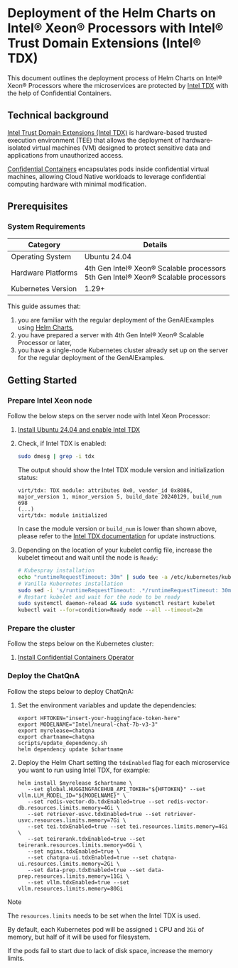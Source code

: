 # Deployment of the Helm Charts on Intel® Xeon® Processors with Intel® Trust Domain Extensions (Intel® TDX)

This document outlines the deployment process of Helm Charts on Intel® Xeon® Processors where the microservices are protected by [Intel TDX](https://www.intel.com/content/www/us/en/developer/tools/trust-domain-extensions/overview.html) with the help of Confidential Containers.

## Technical background

[Intel Trust Domain Extensions (Intel TDX)](https://www.intel.com/content/www/us/en/developer/tools/trust-domain-extensions/overview.html) is hardware-based trusted execution environment (TEE) that allows the deployment of hardware-isolated virtual machines (VM) designed to protect sensitive data and applications from unauthorized access.

[Confidential Containers](https://confidentialcontainers.org/docs/overview/) encapsulates pods inside confidential virtual machines, allowing Cloud Native workloads to leverage confidential computing hardware with minimal modification.

## Prerequisites

### System Requirements

| Category           | Details                                                                                  |
| ------------------ | ---------------------------------------------------------------------------------------- |
| Operating System   | Ubuntu 24.04                                                                             |
| Hardware Platforms | 4th Gen Intel® Xeon® Scalable processors<br>5th Gen Intel® Xeon® Scalable processors |
| Kubernetes Version | 1.29+                                                                                    |

This guide assumes that:

1. you are familiar with the regular deployment of the GenAIExamples using [Helm Charts](../README.md),
2. you have prepared a server with 4th Gen Intel® Xeon® Scalable Processor or later,
3. you have a single-node Kubernetes cluster already set up on the server for the regular deployment of the GenAIExamples.

## Getting Started

### Prepare Intel Xeon node

Follow the below steps on the server node with Intel Xeon Processor:

1. [Install Ubuntu 24.04 and enable Intel TDX](https://github.com/canonical/tdx/blob/noble-24.04/README.md#setup-host-os)
2. Check, if Intel TDX is enabled:

   ```bash
   sudo dmesg | grep -i tdx
   ```

   The output should show the Intel TDX module version and initialization status:

   ```text
   virt/tdx: TDX module: attributes 0x0, vendor_id 0x8086, major_version 1, minor_version 5, build_date 20240129, build_num 698
   (...)
   virt/tdx: module initialized
   ```

   In case the module version or `build_num` is lower than shown above, please refer to the [Intel TDX documentation](https://cc-enabling.trustedservices.intel.com/intel-tdx-enabling-guide/04/hardware_setup/#deploy-specific-intel-tdx-module-version) for update instructions.

3. Depending on the location of your kubelet config file, increase the kubelet timeout and wait until the node is `Ready`:

   ```bash
   # Kubespray installation
   echo "runtimeRequestTimeout: 30m" | sudo tee -a /etc/kubernetes/kubelet-config.yaml > /dev/null 2>&1
   # Vanilla Kubernetes installation
   sudo sed -i 's/runtimeRequestTimeout: .*/runtimeRequestTimeout: 30m/' /var/lib/kubelet/config.yaml > /dev/null 2>&1
   # Restart kubelet and wait for the node to be ready
   sudo systemctl daemon-reload && sudo systemctl restart kubelet
   kubectl wait --for=condition=Ready node --all --timeout=2m
   ```

### Prepare the cluster

Follow the steps below on the Kubernetes cluster:

1. [Install Confidential Containers Operator](https://cc-enabling.trustedservices.intel.com/intel-confidential-containers-guide/02/infrastructure_setup/#install-confidential-containers-operator)

### Deploy the ChatQnA

Follow the steps below to deploy ChatQnA:

1. Set the environment variables and update the dependencies:

   ```
   export HFTOKEN="insert-your-huggingface-token-here"
   export MODELNAME="Intel/neural-chat-7b-v3-3"
   export myrelease=chatqna
   export chartname=chatqna
   scripts/update_dependency.sh
   helm dependency update $chartname
   ```

2. Deploy the Helm Chart setting the `tdxEnabled` flag for each microservice you want to run using Intel TDX, for example:

   ```
   helm install $myrelease $chartname \
      --set global.HUGGINGFACEHUB_API_TOKEN="${HFTOKEN}" --set vllm.LLM_MODEL_ID="${MODELNAME}" \
      --set redis-vector-db.tdxEnabled=true --set redis-vector-db.resources.limits.memory=4Gi \
      --set retriever-usvc.tdxEnabled=true --set retriever-usvc.resources.limits.memory=7Gi \
      --set tei.tdxEnabled=true --set tei.resources.limits.memory=4Gi \
      --set teirerank.tdxEnabled=true --set teirerank.resources.limits.memory=6Gi \
      --set nginx.tdxEnabled=true \
      --set chatqna-ui.tdxEnabled=true --set chatqna-ui.resources.limits.memory=2Gi \
      --set data-prep.tdxEnabled=true --set data-prep.resources.limits.memory=11Gi \
      --set vllm.tdxEnabled=true --set vllm.resources.limits.memory=80Gi
   ```

> [!NOTE]
> The `resources.limits` needs to be set when the Intel TDX is used.
>
> By default, each Kubernetes pod will be assigned `1` CPU and `2Gi` of memory, but half of it will be used for filesystem.
>
> If the pods fail to start due to lack of disk space, increase the memory limits.
